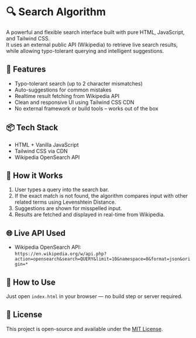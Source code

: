 
# 🔍 Search Algorithm

A powerful and flexible search interface built with pure HTML, JavaScript, and Tailwind CSS.  
It uses an external public API (Wikipedia) to retrieve live search results, while allowing typo-tolerant querying and intelligent suggestions.

## 🚀 Features

- Typo-tolerant search (up to 2 character mismatches)
- Auto-suggestions for common mistakes
- Realtime result fetching from Wikipedia API
- Clean and responsive UI using Tailwind CSS CDN
- No external framework or build tools – works out of the box

## 📦 Tech Stack

- HTML + Vanilla JavaScript
- Tailwind CSS via CDN
- Wikipedia OpenSearch API

## 🧠 How it Works

1. User types a query into the search bar.
2. If the exact match is not found, the algorithm compares input with other related terms using Levenshtein Distance.
3. Suggestions are shown for misspelled input.
4. Results are fetched and displayed in real-time from Wikipedia.

## 🌐 Live API Used

- Wikipedia OpenSearch API:  
  `https://en.wikipedia.org/w/api.php?action=opensearch&search=QUERY&limit=10&namespace=0&format=json&origin=*`

## 📁 How to Use

Just open `index.html` in your browser — no build step or server required.

## 📝 License

This project is open-source and available under the [MIT License](LICENSE).
